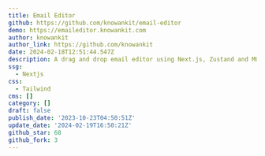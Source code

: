 ```yaml
---
title: Email Editor
github: https://github.com/knowankit/email-editor
demo: https://emaileditor.knowankit.com
author: knowankit
author_link: https://github.com/knowankit
date: 2024-02-18T12:51:44.547Z
description: A drag and drop email editor using Next.js, Zustand and MUI
ssg:
  - Nextjs
css:
  - Tailwind
cms: []
category: []
draft: false
publish_date: '2023-10-23T04:50:51Z'
update_date: '2024-02-19T16:50:21Z'
github_star: 68
github_fork: 3
---
```

